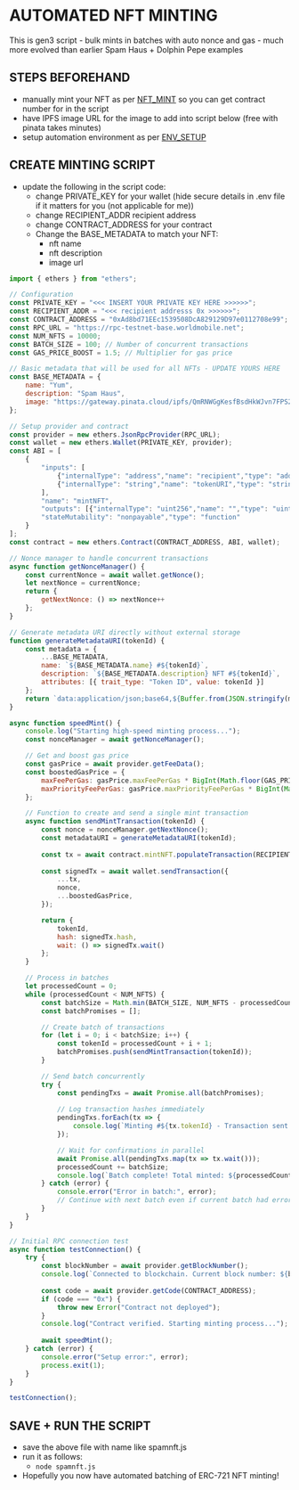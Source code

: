 # AUTOMATED NFT MINTING
This is gen3 script - bulk mints in batches with auto nonce and gas - much more evolved than earlier Spam Haus + Dolphin Pepe examples<br>

## STEPS BEFOREHAND
- manually mint your NFT as per [NFT_MINT](./NFT_MINT.md) so you can get contract number for in the script
- have IPFS image URL for the image to add into script below (free with pinata takes minutes)
- setup automation environment as per [ENV_SETUP](./README.md#automation-environment-setup-steps)

## CREATE MINTING SCRIPT 
- update the following in the script code:
   - change PRIVATE_KEY for your wallet (hide secure details in .env file if it matters for you (not applicable for me))
   - change RECIPIENT_ADDR recipient address
   - change CONTRACT_ADDRESS for your contract
   - Change the BASE_METADATA to match your NFT:
      - nft name
      - nft description
      - image url

```javascript
import { ethers } from "ethers";

// Configuration
const PRIVATE_KEY = "<<< INSERT YOUR PRIVATE KEY HERE >>>>>>";
const RECIPIENT_ADDR = "<<< recipient addresss 0x >>>>>>";
const CONTRACT_ADDRESS = "0xAd8bd71EEc1539508DcA829129D97e0112708e99";
const RPC_URL = "https://rpc-testnet-base.worldmobile.net";
const NUM_NFTS = 10000;
const BATCH_SIZE = 100; // Number of concurrent transactions
const GAS_PRICE_BOOST = 1.5; // Multiplier for gas price

// Basic metadata that will be used for all NFTs - UPDATE YOURS HERE
const BASE_METADATA = {
    name: "Yum",
    description: "Spam Haus",
    image: "https://gateway.pinata.cloud/ipfs/QmRNWGgKesfBsdHkWJvn7FPS2FG9Era6pLAE5GRKW9qXi8",
};

// Setup provider and contract
const provider = new ethers.JsonRpcProvider(RPC_URL);
const wallet = new ethers.Wallet(PRIVATE_KEY, provider);
const ABI = [
    {
        "inputs": [
            {"internalType": "address","name": "recipient","type": "address"},
            {"internalType": "string","name": "tokenURI","type": "string"}
        ],
        "name": "mintNFT",
        "outputs": [{"internalType": "uint256","name": "","type": "uint256"}],
        "stateMutability": "nonpayable","type": "function"
    }
];
const contract = new ethers.Contract(CONTRACT_ADDRESS, ABI, wallet);

// Nonce manager to handle concurrent transactions
async function getNonceManager() {
    const currentNonce = await wallet.getNonce();
    let nextNonce = currentNonce;
    return {
        getNextNonce: () => nextNonce++
    };
}

// Generate metadata URI directly without external storage
function generateMetadataURI(tokenId) {
    const metadata = {
        ...BASE_METADATA,
        name: `${BASE_METADATA.name} #${tokenId}`,
        description: `${BASE_METADATA.description} NFT #${tokenId}`,
        attributes: [{ trait_type: "Token ID", value: tokenId }]
    };
    return `data:application/json;base64,${Buffer.from(JSON.stringify(metadata)).toString("base64")}`;
}

async function speedMint() {
    console.log("Starting high-speed minting process...");
    const nonceManager = await getNonceManager();

    // Get and boost gas price
    const gasPrice = await provider.getFeeData();
    const boostedGasPrice = {
        maxFeePerGas: gasPrice.maxFeePerGas * BigInt(Math.floor(GAS_PRICE_BOOST * 100)) / 100n,
        maxPriorityFeePerGas: gasPrice.maxPriorityFeePerGas * BigInt(Math.floor(GAS_PRICE_BOOST * 100)) / 100n
    };

    // Function to create and send a single mint transaction
    async function sendMintTransaction(tokenId) {
        const nonce = nonceManager.getNextNonce();
        const metadataURI = generateMetadataURI(tokenId);
        
        const tx = await contract.mintNFT.populateTransaction(RECIPIENT_ADDR, metadataURI);
        
        const signedTx = await wallet.sendTransaction({
            ...tx,
            nonce,
            ...boostedGasPrice,
        });

        return {
            tokenId,
            hash: signedTx.hash,
            wait: () => signedTx.wait()
        };
    }

    // Process in batches
    let processedCount = 0;
    while (processedCount < NUM_NFTS) {
        const batchSize = Math.min(BATCH_SIZE, NUM_NFTS - processedCount);
        const batchPromises = [];

        // Create batch of transactions
        for (let i = 0; i < batchSize; i++) {
            const tokenId = processedCount + i + 1;
            batchPromises.push(sendMintTransaction(tokenId));
        }

        // Send batch concurrently
        try {
            const pendingTxs = await Promise.all(batchPromises);
            
            // Log transaction hashes immediately
            pendingTxs.forEach(tx => {
                console.log(`Minting #${tx.tokenId} - Transaction sent: ${tx.hash}`);
            });

            // Wait for confirmations in parallel
            await Promise.all(pendingTxs.map(tx => tx.wait()));
            processedCount += batchSize;
            console.log(`Batch complete! Total minted: ${processedCount}/${NUM_NFTS}`);
        } catch (error) {
            console.error("Error in batch:", error);
            // Continue with next batch even if current batch had errors
        }
    }
}

// Initial RPC connection test
async function testConnection() {
    try {
        const blockNumber = await provider.getBlockNumber();
        console.log(`Connected to blockchain. Current block number: ${blockNumber}`);
        
        const code = await provider.getCode(CONTRACT_ADDRESS);
        if (code === "0x") {
            throw new Error("Contract not deployed");
        }
        console.log("Contract verified. Starting minting process...");
        
        await speedMint();
    } catch (error) {
        console.error("Setup error:", error);
        process.exit(1);
    }
}

testConnection();
```

## SAVE + RUN THE SCRIPT
- save the above file with name like spamnft.js
- run it as follows:
   - ```node spamnft.js```
- Hopefully you now have automated batching of ERC-721 NFT minting!<br>
